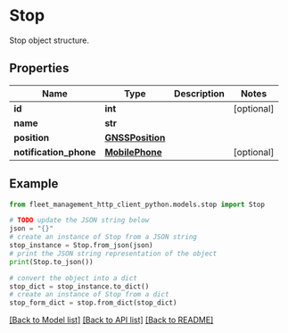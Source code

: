 # Stop

Stop object structure.

## Properties

Name | Type | Description | Notes
------------ | ------------- | ------------- | -------------
**id** | **int** |  | [optional] 
**name** | **str** |  | 
**position** | [**GNSSPosition**](GNSSPosition.md) |  | 
**notification_phone** | [**MobilePhone**](MobilePhone.md) |  | [optional] 

## Example

```python
from fleet_management_http_client_python.models.stop import Stop

# TODO update the JSON string below
json = "{}"
# create an instance of Stop from a JSON string
stop_instance = Stop.from_json(json)
# print the JSON string representation of the object
print(Stop.to_json())

# convert the object into a dict
stop_dict = stop_instance.to_dict()
# create an instance of Stop from a dict
stop_form_dict = stop.from_dict(stop_dict)
```
[[Back to Model list]](../README.md#documentation-for-models) [[Back to API list]](../README.md#documentation-for-api-endpoints) [[Back to README]](../README.md)


